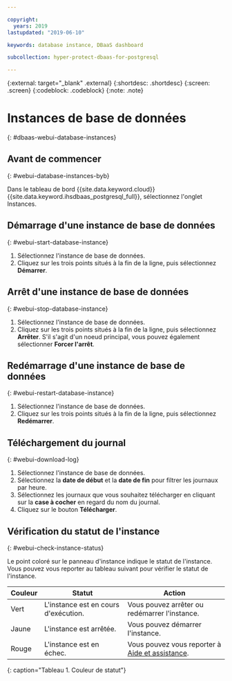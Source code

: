 ```yaml
---

copyright:
  years: 2019
lastupdated: "2019-06-10"

keywords: database instance, DBaaS dashboard

subcollection: hyper-protect-dbaas-for-postgresql

---
```


{:external: target="_blank" .external}
{:shortdesc: .shortdesc}
{:screen: .screen}
{:codeblock: .codeblock}
{:note: .note}


# Instances de base de données
{: #dbaas-webui-database-instances}

## Avant de commencer
{: #webui-database-instances-byb}

Dans le tableau de bord {{site.data.keyword.cloud}} {{site.data.keyword.ihsdbaas_postgresql_full}}, sélectionnez l'onglet Instances.

## Démarrage d'une instance de base de données
{: #webui-start-database-instance}

1. Sélectionnez l'instance de base de données.
2. Cliquez sur les trois points situés à la fin de la ligne, puis sélectionnez **Démarrer**.

## Arrêt d'une instance de base de données
{: #webui-stop-database-instance}

1. Sélectionnez l'instance de base de données.
2. Cliquez sur les trois points situés à la fin de la ligne, puis sélectionnez **Arrêter**. S'il s'agit d'un noeud principal, vous pouvez également sélectionner **Forcer l'arrêt**.

## Redémarrage d'une instance de base de données
{: #webui-restart-database-instance}

1. Sélectionnez l'instance de base de données.
2. Cliquez sur les trois points situés à la fin de la ligne, puis sélectionnez **Redémarrer**.

## Téléchargement du journal
{: #webui-download-log}

1. Sélectionnez l'instance de base de données.
2. Sélectionnez la **date de début** et la **date de fin** pour filtrer les journaux par heure.
3. Sélectionnez les journaux que vous souhaitez télécharger en cliquant sur la **case à cocher** en regard du nom du journal.
4. Cliquez sur le bouton **Télécharger**.

## Vérification du statut de l'instance
{: #webui-check-instance-status}

Le point coloré sur le panneau d'instance indique le statut de l'instance. Vous pouvez vous reporter au tableau suivant pour vérifier le statut de l'instance.

|Couleur|Statut|Action|
|-----|------|------|
|Vert|L'instance est en cours d'exécution.|Vous pouvez arrêter ou redémarrer l'instance.|
|Jaune|L'instance est arrêtée.|Vous pouvez démarrer l'instance.|
|Rouge|L'instance est en échec.|Vous pouvez vous reporter à [Aide et assistance](/docs/services/hyper-protect-dbaas-for-postgresql?topic=hyper-protect-dbaas-for-postgresql-getting-help-and-support).|
{: caption="Tableau 1. Couleur de statut"}
